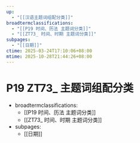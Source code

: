 ```yaml
---
up:
  - "[[汉语主题词组配分类]]"
broadtermclassifications:
  - "[[P19 时间、历法 主题词分类]]"
  - "[[ZT73_ 时间、时期 主题词分类]]"
subpages:
  - "[[日期]]"
ctime: 2025-03-24T17:10:06+08:00
mtime: 2025-10-28T21:44:26+08:00
---
```


# P19 ZT73_ 主题词组配分类

- broadtermclassifications:
	- [[P19 时间、历法 主题词分类]]
	- [[ZT73_ 时间、时期 主题词分类]]
- subpages:
	- [[日期]]
